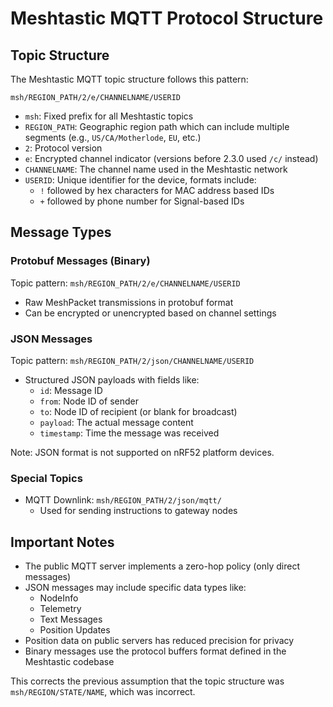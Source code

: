 # Meshtastic MQTT Protocol Structure

## Topic Structure

The Meshtastic MQTT topic structure follows this pattern:
```
msh/REGION_PATH/2/e/CHANNELNAME/USERID
```

- `msh`: Fixed prefix for all Meshtastic topics
- `REGION_PATH`: Geographic region path which can include multiple segments (e.g., `US/CA/Motherlode`, `EU`, etc.)
- `2`: Protocol version
- `e`: Encrypted channel indicator (versions before 2.3.0 used `/c/` instead)
- `CHANNELNAME`: The channel name used in the Meshtastic network
- `USERID`: Unique identifier for the device, formats include:
  - `!` followed by hex characters for MAC address based IDs
  - `+` followed by phone number for Signal-based IDs

## Message Types

### Protobuf Messages (Binary)
Topic pattern: `msh/REGION_PATH/2/e/CHANNELNAME/USERID`
- Raw MeshPacket transmissions in protobuf format
- Can be encrypted or unencrypted based on channel settings

### JSON Messages
Topic pattern: `msh/REGION_PATH/2/json/CHANNELNAME/USERID`
- Structured JSON payloads with fields like:
  - `id`: Message ID
  - `from`: Node ID of sender
  - `to`: Node ID of recipient (or blank for broadcast)
  - `payload`: The actual message content
  - `timestamp`: Time the message was received

Note: JSON format is not supported on nRF52 platform devices.

### Special Topics
- MQTT Downlink: `msh/REGION_PATH/2/json/mqtt/`
  - Used for sending instructions to gateway nodes

## Important Notes

- The public MQTT server implements a zero-hop policy (only direct messages)
- JSON messages may include specific data types like:
  - NodeInfo
  - Telemetry
  - Text Messages
  - Position Updates
- Position data on public servers has reduced precision for privacy
- Binary messages use the protocol buffers format defined in the Meshtastic codebase

This corrects the previous assumption that the topic structure was `msh/REGION/STATE/NAME`, which was incorrect.